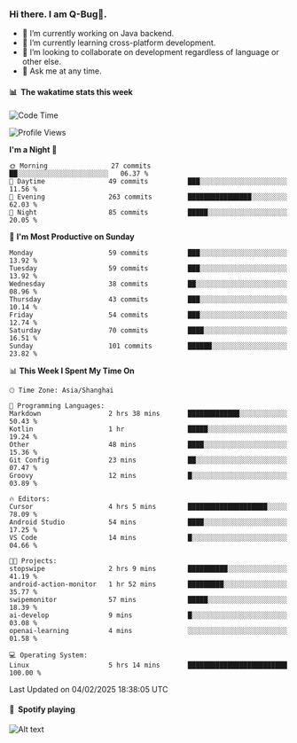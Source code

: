 ### Hi there. I am Q-Bug🐞.

- 🔭 I’m currently working on Java backend.
- 🌱 I’m currently learning cross-platform development.
- 👯 I’m looking to collaborate on development regardless of language or other else.
- 💬 Ask me at any time.

#### 📊 &nbsp;**The wakatime stats this week**  
<!--START_SECTION:waka-->
![Code Time](http://img.shields.io/badge/Code%20Time-238%20hrs%203%20mins-blue)

![Profile Views](http://img.shields.io/badge/Profile%20Views-0-blue)

**I'm a Night 🦉** 

```text
🌞 Morning                27 commits          ██░░░░░░░░░░░░░░░░░░░░░░░   06.37 % 
🌆 Daytime                49 commits          ███░░░░░░░░░░░░░░░░░░░░░░   11.56 % 
🌃 Evening                263 commits         ████████████████░░░░░░░░░   62.03 % 
🌙 Night                  85 commits          █████░░░░░░░░░░░░░░░░░░░░   20.05 % 
```
📅 **I'm Most Productive on Sunday** 

```text
Monday                   59 commits          ███░░░░░░░░░░░░░░░░░░░░░░   13.92 % 
Tuesday                  59 commits          ███░░░░░░░░░░░░░░░░░░░░░░   13.92 % 
Wednesday                38 commits          ██░░░░░░░░░░░░░░░░░░░░░░░   08.96 % 
Thursday                 43 commits          ███░░░░░░░░░░░░░░░░░░░░░░   10.14 % 
Friday                   54 commits          ███░░░░░░░░░░░░░░░░░░░░░░   12.74 % 
Saturday                 70 commits          ████░░░░░░░░░░░░░░░░░░░░░   16.51 % 
Sunday                   101 commits         ██████░░░░░░░░░░░░░░░░░░░   23.82 % 
```


📊 **This Week I Spent My Time On** 

```text
🕑︎ Time Zone: Asia/Shanghai

💬 Programming Languages: 
Markdown                 2 hrs 38 mins       █████████████░░░░░░░░░░░░   50.43 % 
Kotlin                   1 hr                █████░░░░░░░░░░░░░░░░░░░░   19.24 % 
Other                    48 mins             ████░░░░░░░░░░░░░░░░░░░░░   15.36 % 
Git Config               23 mins             ██░░░░░░░░░░░░░░░░░░░░░░░   07.47 % 
Groovy                   12 mins             █░░░░░░░░░░░░░░░░░░░░░░░░   03.89 % 

🔥 Editors: 
Cursor                   4 hrs 5 mins        ████████████████████░░░░░   78.09 % 
Android Studio           54 mins             ████░░░░░░░░░░░░░░░░░░░░░   17.25 % 
VS Code                  14 mins             █░░░░░░░░░░░░░░░░░░░░░░░░   04.66 % 

🐱‍💻 Projects: 
stopswipe                2 hrs 9 mins        ██████████░░░░░░░░░░░░░░░   41.19 % 
android-action-monitor   1 hr 52 mins        █████████░░░░░░░░░░░░░░░░   35.77 % 
swipemonitor             57 mins             █████░░░░░░░░░░░░░░░░░░░░   18.39 % 
ai-develop               9 mins              █░░░░░░░░░░░░░░░░░░░░░░░░   03.08 % 
openai-learning          4 mins              ░░░░░░░░░░░░░░░░░░░░░░░░░   01.58 % 

💻 Operating System: 
Linux                    5 hrs 14 mins       █████████████████████████   100.00 % 
```


 Last Updated on 04/02/2025 18:38:05 UTC
<!--END_SECTION:waka-->

#### 🎵 &nbsp;**Spotify playing**  
![Alt text](https://spotify-recently-played-readme.vercel.app/api?user=e5y1o4x7kdt9kf2blu4wvmb4s&unique={true|1|on|yes})
